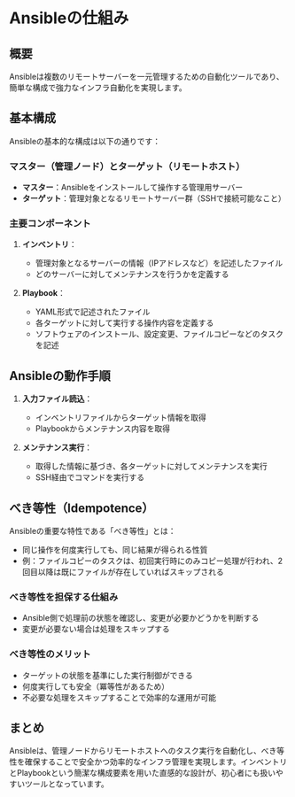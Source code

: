 # Ansibleの仕組み

## 概要
Ansibleは複数のリモートサーバーを一元管理するための自動化ツールであり、簡単な構成で強力なインフラ自動化を実現します。

## 基本構成
Ansibleの基本的な構成は以下の通りです：

### マスター（管理ノード）とターゲット（リモートホスト）
- **マスター**：Ansibleをインストールして操作する管理用サーバー
- **ターゲット**：管理対象となるリモートサーバー群（SSHで接続可能なこと）

### 主要コンポーネント
1. **インベントリ**：
   - 管理対象となるサーバーの情報（IPアドレスなど）を記述したファイル
   - どのサーバーに対してメンテナンスを行うかを定義する

2. **Playbook**：
   - YAML形式で記述されたファイル
   - 各ターゲットに対して実行する操作内容を定義する
   - ソフトウェアのインストール、設定変更、ファイルコピーなどのタスクを記述

## Ansibleの動作手順
1. **入力ファイル読込**：
   - インベントリファイルからターゲット情報を取得
   - Playbookからメンテナンス内容を取得

2. **メンテナンス実行**：
   - 取得した情報に基づき、各ターゲットに対してメンテナンスを実行
   - SSH経由でコマンドを実行する

## べき等性（Idempotence）
Ansibleの重要な特性である「べき等性」とは：

- 同じ操作を何度実行しても、同じ結果が得られる性質
- 例：ファイルコピーのタスクは、初回実行時にのみコピー処理が行われ、2回目以降は既にファイルが存在していればスキップされる

### べき等性を担保する仕組み
- Ansible側で処理前の状態を確認し、変更が必要かどうかを判断する
- 変更が必要ない場合は処理をスキップする

### べき等性のメリット
- ターゲットの状態を基準にした実行制御ができる
- 何度実行しても安全（冪等性があるため）
- 不必要な処理をスキップすることで効率的な運用が可能

## まとめ
Ansibleは、管理ノードからリモートホストへのタスク実行を自動化し、べき等性を確保することで安全かつ効率的なインフラ管理を実現します。インベントリとPlaybookという簡潔な構成要素を用いた直感的な設計が、初心者にも扱いやすいツールとなっています。
